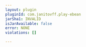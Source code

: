```yaml
---
layout: plugin
pluginId: com.janitovff.play-ebean
jarSha1: INVALID
isJarAvailable: false
error: NONE
violations: []

---
```

